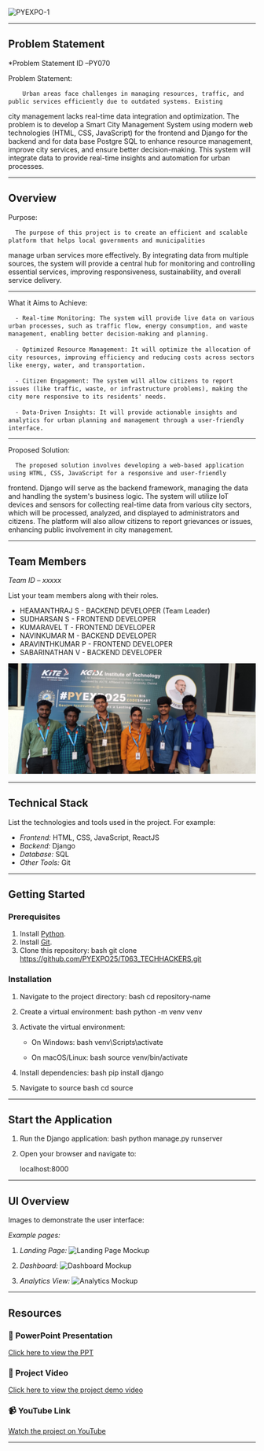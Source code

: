 ![PYEXPO-1](https://github.com/user-attachments/assets/fe91cd5f-f75e-4428-ad4e-4fb9f6569a2e)


----------------------------------------------------------------------------------------------------------------------------------


## Problem Statement

*Problem Statement ID –PY070


Problem Statement:
        
        Urban areas face challenges in managing resources, traffic, and public services efficiently due to outdated systems. Existing 
city management lacks real-time data integration and optimization. The problem is to develop a Smart City Management System using modern web technologies (HTML, CSS, JavaScript) for the frontend and Django for the backend and for data base Postgre SQL to enhance resource management, improve city services, and ensure better decision-making. This system will integrate data to provide real-time insights and automation for urban processes.

-------------------------------------------------------------------------------------------------------------------------------

## Overview

Purpose:

      The purpose of this project is to create an efficient and scalable platform that helps local governments and municipalities 
manage urban services more effectively. By integrating data from multiple sources, the system will provide a central hub for monitoring and controlling essential services, improving responsiveness, sustainability, and overall service delivery.

----------------------------------------------------------------------------------------------------------------------------------


What it Aims to Achieve:

      - Real-time Monitoring: The system will provide live data on various urban processes, such as traffic flow, energy consumption, and waste management, enabling better decision-making and planning.

      - Optimized Resource Management: It will optimize the allocation of city resources, improving efficiency and reducing costs across sectors like energy, water, and transportation.
      
      - Citizen Engagement: The system will allow citizens to report issues (like traffic, waste, or infrastructure problems), making the city more responsive to its residents' needs.
      
      - Data-Driven Insights: It will provide actionable insights and analytics for urban planning and management through a user-friendly interface.


----------------------------------------------------------------------------------------------------------------------------------
Proposed Solution:

      The proposed solution involves developing a web-based application using HTML, CSS, JavaScript for a responsive and user-friendly 
frontend. Django will serve as the backend framework, managing the data and handling the system's business logic. The system will utilize IoT devices and sensors for collecting real-time data from various city sectors, which will be processed, analyzed, and displayed to administrators and citizens. The platform will also allow citizens to report grievances or issues, enhancing public involvement in city management.


----------------------------------------------------------------------------------------------------------------------------------
## Team Members

*Team ID – xxxxx*

List your team members along with their roles.

- HEAMANTHRAJ S   - BACKEND DEVELOPER (Team Leader)
- SUDHARSAN S     - FRONTEND DEVELOPER
- KUMARAVEL T     - FRONTEND DEVELOPER
- NAVINKUMAR M    - BACKEND DEVELOPER
- ARAVINTHKUMAR P - FRONTEND DEVELOPER
- SABARINATHAN V  - BACKEND DEVELOPER

![Team Photo](media/TEAM_PHOTO.jpg)


-------------------------------------------------------------------------------------------------------------------------------------
## Technical Stack

List the technologies and tools used in the project. For example:

- *Frontend:* HTML, CSS, JavaScript, ReactJS
- *Backend:*  Django
- *Database:* SQL
- *Other Tools:* Git


-------------------------------------------------------------------------------------------------------------------------------------
## Getting Started

### Prerequisites

1. Install [Python](https://www.python.org/downloads/).
2. Install [Git](https://git-scm.com/).
3. Clone this repository:
   bash
   git clone https://github.com/PYEXPO25/T063_TECHHACKERS.git
   

### Installation

1. Navigate to the project directory:
   bash
   cd repository-name
   
2. Create a virtual environment:
   bash
   python -m venv venv
   
3. Activate the virtual environment:
   - On Windows:
     bash
     venv\Scripts\activate
     
   - On macOS/Linux:
     bash
     source venv/bin/activate
     
4. Install dependencies:
   bash
   pip install django 

5. Navigate to source
   bash
   cd source
   

----------------------------------------------------------------------------------------------------------------------------------------


## Start the Application

1. Run the Django application:
   bash
   python manage.py runserver 
   
2. Open your browser and navigate to:
   
      localhost:8000

----------------------------------------------------------------------------------------------------------------------------------------


## UI Overview

Images to demonstrate the user interface:

*Example pages:*

1. *Landing Page:*
   ![Landing Page Mockup](media/LoadingPage.png)

2. *Dashboard:*
   ![Dashboard Mockup](media/DashBoard.png)

3. *Analytics View:*
   ![Analytics Mockup](media/Analytics.png)

----------------------------------------------------------------------------------------------------------------------------------------


## Resources

### 📄 PowerPoint Presentation
[Click here to view the PPT](insert-drive-link-here)

### 🎥 Project Video
[Click here to view the project demo video](insert-drive-link-here)

### 📹 YouTube Link
[Watch the project on YouTube](insert-youtube-link-here)

----------------------------------------------------------------------------------------------------------------------------------------

